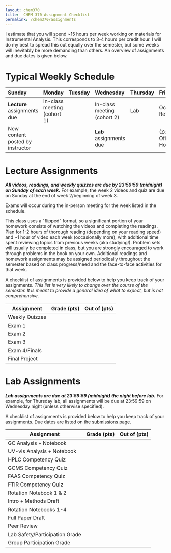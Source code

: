 ```yaml
---
layout: chem370
title:  CHEM 370 Assignment Checklist
permalink: /chem370/assignments
---
```


I estimate that you will spend ~15 hours per week working on materials for Instrumental Analysis.  This corresponds to 3-4 hours per credit hour.  I will do my best to spread this out equally over the semester, but some weeks will inevitably be more demanding than others.  An overview of assignments and due dates is given below.

# Typical Weekly Schedule

| Sunday                           | Monday                      | Tuesday | Wednesday                   | Thursday | Friday              | Saturday |
|:-------------------------------- |:--------------------------- |:------- |:--------------------------- |:-------- |:------------------- |:-------- |
| **Lecture** assignments due      | In-class meeting (cohort 1) |         | In-class meeting (cohort 2) | Lab      | Occasional Reviews  |          |
| New content posted by instructor |                             |         | **Lab** assignments due     |          | (Zoom) Office Hours |          |

# Lecture Assignments

***All videos, readings, and weekly quizzes are due by 23:59:59 (midnight) on Sunday of each week.***  For example, the week 2 videos and quiz are due on Sunday at the end of week 2/beginning of week 3.

Exams will occur during the in-person meeting for the week listed in the schedule.

This class uses a "flipped" format, so a significant portion of your homework consists of watching the videos and completing the readings.  Plan for 1-2 hours of thorough reading (depending on your reading speed) and ~1 hour of video each week (occasionally more), with additional time spent reviewing topics from previous weeks (aka studying!). Problem sets will usually be completed in class, but you are strongly encouraged to work through problems in the book on your own.  Additional readings and homework assignments may be assigned periodically throughout the semester based on class progress/need and the face-to-face activities for that week.

A checklist of assignments is provided below to help you keep track of your assignments.  *This list is very likely to change over the course of the semester.  It is meant to provide a general idea of what to expect, but is not comprehensive.*

| Assignment     | Grade (pts) | Out of (pts) |
| -------------- | ----------- | ------------ |
| Weekly Quizzes |             |              |
| Exam 1         |             |              |
| Exam 2         |             |              |
| Exam 3         |             |              |
| Exam 4/Finals  |             |              |
| Final Project  |             |              |

# Lab Assignments

***Lab assignments are due at 23:59:59 (midnight) the night before lab.***  For example, for Thursday lab, all assignments will be due at 23:59:59 on Wednesday night (unless otherwise specified).  

A checklist of assignments is provided below to help you keep track of your assignments.  Due dates are listed on the [submissions page]({{site.url}}/chem370/submissions).

| Assignment                     | Grade (pts) | Out of (pts) |
| ------------------------------ | ----------- | ------------ |
| GC Analysis + Notebook         |             |              |
| UV-vis Analysis + Notebook     |             |              |
| HPLC Competency Quiz           |             |              |
| GCMS Competency Quiz           |             |              |
| FAAS Competency Quiz           |             |              |
| FTIR Competency Quiz           |             |              |
| Rotation Notebook 1 & 2        |             |              |
| Intro + Methods Draft          |             |              |
| Rotation Notebooks 1-4         |             |              |
| Full Paper Draft               |             |              |
| Peer Review                    |             |              |
| Lab Safety/Participation Grade |             |              |
| Group Participation Grade      |             |              |
